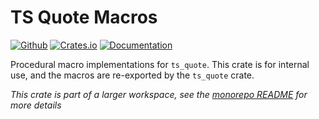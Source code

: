 # TS Quote Macros

[![Github](https://img.shields.io/badge/github-source-blue?logo=github)](ts_quote_macros) [![Crates.io](https://img.shields.io/crates/v/ts_quote.svg)](https://crates.io/crates/ts_quote_macros) [![Documentation](https://docs.rs/ts_quote/badge.svg)](https://docs.rs/ts_quote_macros)

Procedural macro implementations for `ts_quote`.  This crate is for internal use, and the macros are re-exported by the `ts_quote` crate.

*This crate is part of a larger workspace, see the [monorepo README](https://github.com/spencerkohan/type_reflect) for more details*
